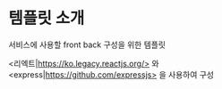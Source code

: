 # 템플릿 소개

서비스에 사용할 front back 구성을 위한 템플릿

<리엑트|https://ko.legacy.reactjs.org/> 와 <express|https://github.com/expressjs> 을 사용하여 구성